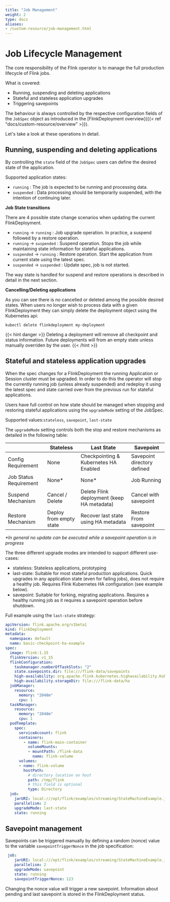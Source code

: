 ```yaml
---
title: "Job Management"
weight: 2
type: docs
aliases:
- /custom-resource/job-management.html
---
```

<!--
Licensed to the Apache Software Foundation (ASF) under one
or more contributor license agreements.  See the NOTICE file
distributed with this work for additional information
regarding copyright ownership.  The ASF licenses this file
to you under the Apache License, Version 2.0 (the
"License"); you may not use this file except in compliance
with the License.  You may obtain a copy of the License at

  http://www.apache.org/licenses/LICENSE-2.0

Unless required by applicable law or agreed to in writing,
software distributed under the License is distributed on an
"AS IS" BASIS, WITHOUT WARRANTIES OR CONDITIONS OF ANY
KIND, either express or implied.  See the License for the
specific language governing permissions and limitations
under the License.
-->

# Job Lifecycle Management

The core responsibility of the Flink operator is to manage the full production lifecycle of Flink jobs.

What is covered:
 - Running, suspending and deleting applications
 - Stateful and stateless application upgrades
 - Triggering savepoints

The behaviour is always controlled by the respective configuration fields of the `JobSpec` object as introduced in the [FlinkDeployment overview]({{< ref "docs/custom-resource/overview" >}}).

Let's take a look at these operations in detail.

## Running, suspending and deleting applications

By controlling the `state` field of the `JobSpec` users can define the desired state of the application.

Supported application states:
 - `running` : The job is expected to be running and processing data.
 - `suspended` : Data processing should be temporarily suspended, with the intention of continuing later.

**Job State transitions**

There are 4 possible state change scenarios when updating the current FlinkDeployment.

 - `running` -> `running` : Job upgrade operation. In practice, a suspend followed by a restore operation.
 - `running` -> `suspended` : Suspend operation. Stops the job while maintaining state information for stateful applications.
 - `suspended` -> `running` : Restore operation. Start the application from current state using the latest spec.
 - `suspended` -> `suspended` : Update spec, job is not started.

The way state is handled for suspend and restore operations is described in detail in the next section.

**Cancelling/Deleting applications**

As you can see there is no cancelled or deleted among the possible desired states. When users no longer wish to process data with a given FlinkDeployment they can simply delete the deployment object using the Kubernetes api:

```
kubectl delete flinkdeployment my-deployment
```

{{< hint danger >}}
Deleting a deployment will remove all checkpoint and status information. Future deployments will from an empty state unless manually overriden by the user.
{{< /hint >}}

## Stateful and stateless application upgrades

When the spec changes for a FlinkDeployment the running Application or Session cluster must be upgraded.
In order to do this the operator will stop the currently running job (unless already suspended) and redeploy it using the latest spec and state carried over from the previous run for stateful applications.

Users have full control on how state should be managed when stopping and restoring stateful applications using the `upgradeMode` setting of the JobSpec.

Supported values:`stateless`, `savepoint`, `last-state`

The `upgradeMode` setting controls both the stop and restore mechanisms as detailed in the following table:

| | Stateless | Last State | Savepoint |
| ---- | ---------- | ---- | ---- |
| Config Requirement | None | Checkpointing & Kubernetes HA Enabled | Savepoint directory defined |
| Job Status Requirement | None* | None* | Job Running |
| Suspend Mechanism | Cancel / Delete | Delete Flink deployment (keep HA metadata) | Cancel with savepoint |
| Restore Mechanism | Deploy from empty state | Recover last state using HA metadata | Restore From savepoint |

*\*In general no update can be executed while a savepoint operation is in progress*

The three different upgrade modes are intended to support different use-cases:
 - stateless: Stateless applications, prototyping
 - last-state: Suitable for most stateful production applications. Quick upgrades in any application state (even for failing jobs), does not require a healthy job. Requires Flink Kubernetes HA configuration (see example below).
 - savepoint: Suitable for forking, migrating applications. Requires a healthy running job as it requires a savepoint operation before shutdown.

Full example using the `last-state` strategy:

```yaml
apiVersion: flink.apache.org/v1beta1
kind: FlinkDeployment
metadata:
  namespace: default
  name: basic-checkpoint-ha-example
spec:
  image: flink:1.15
  flinkVersion: v1_15
  flinkConfiguration:
    taskmanager.numberOfTaskSlots: "2"
    state.savepoints.dir: file:///flink-data/savepoints
    high-availability: org.apache.flink.kubernetes.highavailability.KubernetesHaServicesFactory
    high-availability.storageDir: file:///flink-data/ha
  jobManager:
    resource:
      memory: "2048m"
      cpu: 1
  taskManager:
    resource:
      memory: "2048m"
      cpu: 1
  podTemplate:
    spec:
      serviceAccount: flink
      containers:
        - name: flink-main-container
          volumeMounts:
          - mountPath: /flink-data
            name: flink-volume
      volumes:
      - name: flink-volume
        hostPath:
          # directory location on host
          path: /tmp/flink
          # this field is optional
          type: Directory
  job:
    jarURI: local:///opt/flink/examples/streaming/StateMachineExample.jar
    parallelism: 2
    upgradeMode: last-state
    state: running
```

## Savepoint management

Savepoints can be triggered manually by defining a random (nonce) value to the variable `savepointTriggerNonce` in the job specification:

```yaml
 job:
    jarURI: local:///opt/flink/examples/streaming/StateMachineExample.jar
    parallelism: 2
    upgradeMode: savepoint
    state: running
    savepointTriggerNonce: 123
```

Changing the nonce value will trigger a new savepoint. Information about pending and last savepoint is stored in the FlinkDeployment status.
